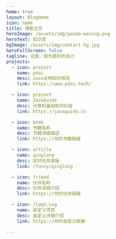 ```yaml
---
home: true
layout: BlogHome
icon: home
title: 博客主页
heroImage: /assets/img/panda-waving.png
heroText: 知识库
bgImage: /assets/img/contact-bg.jpg
heroFullScreen: false
tagline: 记录，成为更好的自己
projects:
  - icon: project
    name: pdai
    desc: Java全栈知识体系
    link: https://www.pdai.tech/

  - icon: project
    name: JavaGuide
    desc: 计算机基础知识扫盲
    link: https://javaguide.cn

  - icon: book
    name: 书籍名称
    desc: 书籍详细描述
    link: https://你的书籍链接

  - icon: article
    name: qinglong
    desc: 定时任务面板
    link: /funny/qinglong

  - icon: friend
    name: 伙伴名称
    desc: 伙伴详细介绍
    link: https://你的伙伴链接

  - icon: /logo.svg
    name: 自定义项目
    desc: 自定义详细介绍
    link: https://你的自定义链接

---
```

